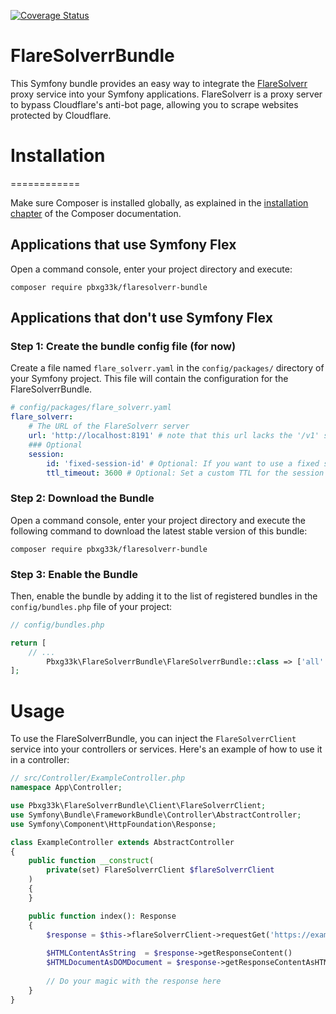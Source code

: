 [![Coverage Status](https://coveralls.io/repos/github/PBXg33k/flaresolverr-bundle/badge.svg)](https://coveralls.io/github/PBXg33k/flaresolverr-bundle)

# FlareSolverrBundle

This Symfony bundle provides an easy way to integrate the [FlareSolverr](https://github.com/FlareSolverr/FlareSolverr) proxy service into your Symfony applications.
FlareSolverr is a proxy server to bypass Cloudflare's anti-bot page, allowing you to scrape websites protected by Cloudflare.

# Installation
============

Make sure Composer is installed globally, as explained in the
[installation chapter](https://getcomposer.org/doc/00-intro.md)
of the Composer documentation.

Applications that use Symfony Flex
----------------------------------

Open a command console, enter your project directory and execute:

```console
composer require pbxg33k/flaresolverr-bundle
```

Applications that don't use Symfony Flex
----------------------------------------

### Step 1: Create the bundle config file (for now)

Create a file named `flare_solverr.yaml` in the `config/packages/` directory of your Symfony project. 
This file will contain the configuration for the FlareSolverrBundle.

```yaml
# config/packages/flare_solverr.yaml
flare_solverr:
    # The URL of the FlareSolverr server
    url: 'http://localhost:8191' # note that this url lacks the '/v1' suffix, which is added automatically by the bundle
    ### Optional
    session:
        id: 'fixed-session-id' # Optional: If you want to use a fixed session ID, set it here
        ttl_timeout: 3600 # Optional: Set a custom TTL for the session in seconds (default is 3600 seconds)
```

### Step 2: Download the Bundle

Open a command console, enter your project directory and execute the
following command to download the latest stable version of this bundle:

```console
composer require pbxg33k/flaresolverr-bundle
```

### Step 3: Enable the Bundle

Then, enable the bundle by adding it to the list of registered bundles
in the `config/bundles.php` file of your project:

```php
// config/bundles.php

return [
    // ...
        Pbxg33k\FlareSolverrBundle\FlareSolverrBundle::class => ['all' => true],
];
```


# Usage

To use the FlareSolverrBundle, you can inject the `FlareSolverrClient` service into your controllers or services. 
Here's an example of how to use it in a controller:

```php
// src/Controller/ExampleController.php
namespace App\Controller;

use Pbxg33k\FlareSolverrBundle\Client\FlareSolverrClient;
use Symfony\Bundle\FrameworkBundle\Controller\AbstractController;
use Symfony\Component\HttpFoundation\Response;

class ExampleController extends AbstractController
{
    public function __construct(
        private(set) FlareSolverrClient $flareSolverrClient
    )
    {
    }

    public function index(): Response
    {
        $response = $this->flareSolverrClient->requestGet('https://example.com');
        
        $HTMLContentAsString  = $response->getResponseContent()
        $HTMLDocumentAsDOMDocument = $response->getResponseContentAsHTMLDocument();
        
        // Do your magic with the response here
    }
}
```
